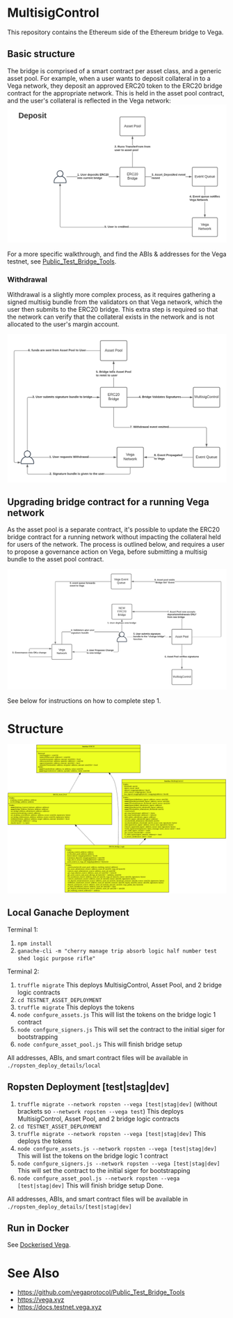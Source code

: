 # MultisigControl
This repository contains the Ethereum side of the Ethereum bridge to Vega.

## Basic structure
The bridge is comprised of a smart contract per asset class, and a generic asset pool. For example, when a user wants to deposit collateral in to a Vega network, they deposit an approved ERC20 token to the ERC20 bridge contract for the appropriate network. This is held in the asset pool contract, and the user's collateral is reflected in the Vega network:
![Deposit process](./docs/diagram-deposit.png)

For a more specific walkthrough, and find the ABIs & addresses for the Vega testnet, see [Public_Test_Bridge_Tools](https://github.com/vegaprotocol/Public_Test_Bridge_Tools).

### Withdrawal
Withdrawal is a slightly more complex process, as it requires gathering a signed multisig bundle from the validators on that Vega network, which the user then submits to the ERC20 bridge. This extra step is required so that the network can verify that the collateral exists in the network and is not allocated to the user's margin account.

![Withdrawal process](./docs/diagram-withdraw.png)

## Upgrading bridge contract for a running Vega network

As the asset pool is a separate contract, it's possible to update the ERC20 bridge contract for a running network without impacting the collateral held for users of the network. The process is outlined below, and requires a user to propose a governance action on Vega, before submitting a multisig bundle to the asset pool contract.

![Upgrade process](./docs/diagram-upgrade.png)

See below for instructions on how to complete step 1.

# Structure

![Upgrade process](./docs/sol2uml.png)

## Local Ganache Deployment
Terminal 1:

1. `npm install`
1. `ganache-cli -m "cherry manage trip absorb logic half number test shed logic purpose rifle"`


Terminal 2:

1. `truffle migrate` This deploys MultisigControl, Asset Pool, and 2 bridge logic contracts
1. `cd TESTNET_ASSET_DEPLOYMENT`
1. `truffle migrate` This deploys the tokens
1. `node confgure_assets.js` This will list the tokens on the bridge logic 1 contract
1. `node confgure_signers.js` This will set the contract to the initial siger for bootstrapping
1. `node confgure_asset_pool.js` This will finish bridge setup

All addresses, ABIs, and smart contract files will be available in `./ropsten_deploy_details/local`

## Ropsten Deployment [test|stag|dev]


1. `truffle migrate --network ropsten --vega [test|stag|dev]` (without brackets so `--network ropsten --vega test`) This deploys MultisigControl, Asset Pool, and 2 bridge logic contracts
1. `cd TESTNET_ASSET_DEPLOYMENT`
1. `truffle migrate --network ropsten --vega [test|stag|dev]` This deploys the tokens
1. `node confgure_assets.js --network ropsten --vega [test|stag|dev]` This will list the tokens on the bridge logic 1 contract
1. `node confgure_signers.js --network ropsten --vega [test|stag|dev]` This will set the contract to the initial siger for bootstrapping
1. `node confgure_asset_pool.js --network ropsten --vega [test|stag|dev]` This will finish bridge setup
Done.

All addresses, ABIs, and smart contract files will be available in `./ropsten_deploy_details/[test|stag|dev]`

## Run in Docker

See [Dockerised Vega](https://github.com/vegaprotocol/devops-infra/blob/master/doc/dockerisedvega.md).

# See Also

* https://github.com/vegaprotocol/Public_Test_Bridge_Tools
* https://vega.xyz
* https://docs.testnet.vega.xyz
